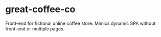 # great-coffee-co
Front-end for fictional online coffee store. Mimics dynamic SPA without front-end or multiple pages.
